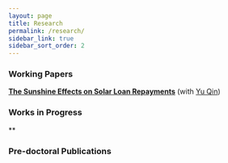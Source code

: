 ```yaml
---
layout: page
title: Research
permalink: /research/
sidebar_link: true
sidebar_sort_order: 2
---
```



### Working Papers
[**The Sunshine Effects on Solar Loan Repayments**](https://papers.ssrn.com/sol3/papers.cfm?abstract_id=3939686) (with [Yu Qin](https://qinyurain.weebly.com/))  

 


### Works in Progress
**


### Pre-doctoral Publications
